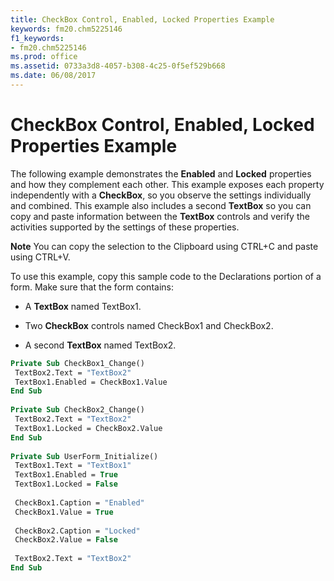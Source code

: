 ```yaml
---
title: CheckBox Control, Enabled, Locked Properties Example
keywords: fm20.chm5225146
f1_keywords:
- fm20.chm5225146
ms.prod: office
ms.assetid: 0733a3d8-4057-b308-4c25-0f5ef529b668
ms.date: 06/08/2017
---
```



# CheckBox Control, Enabled, Locked Properties Example

The following example demonstrates the **Enabled** and **Locked** properties and how they complement each other. This example exposes each property independently with a **CheckBox**, so you observe the settings individually and combined. This example also includes a second **TextBox** so you can copy and paste information between the **TextBox** controls and verify the activities supported by the settings of these properties.


 **Note**  You can copy the selection to the Clipboard using CTRL+C and paste using CTRL+V.


To use this example, copy this sample code to the Declarations portion of a form. Make sure that the form contains:



- A **TextBox** named TextBox1.
    
- Two **CheckBox** controls named CheckBox1 and CheckBox2.
    
- A second **TextBox** named TextBox2.
    




```vb
Private Sub CheckBox1_Change() 
 TextBox2.Text = "TextBox2" 
 TextBox1.Enabled = CheckBox1.Value 
End Sub 
 
Private Sub CheckBox2_Change() 
 TextBox2.Text = "TextBox2" 
 TextBox1.Locked = CheckBox2.Value 
End Sub 
 
Private Sub UserForm_Initialize() 
 TextBox1.Text = "TextBox1" 
 TextBox1.Enabled = True 
 TextBox1.Locked = False 
 
 CheckBox1.Caption = "Enabled" 
 CheckBox1.Value = True 
 
 CheckBox2.Caption = "Locked" 
 CheckBox2.Value = False 
 
 TextBox2.Text = "TextBox2" 
End Sub
```


